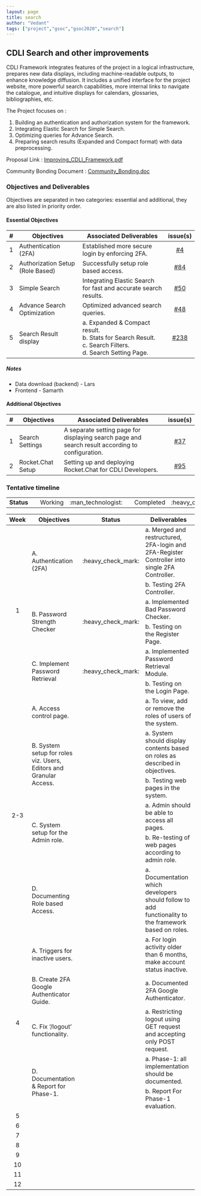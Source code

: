 ```yaml
---
layout: page
title: search
author: "Vedant"
tags: ["project","gsoc","gsoc2020","search"]
---
```


## CDLI Search and other improvements
CDLI Framework integrates features of the project in a logical infrastructure, prepares new data displays, including machine-readable outputs, to enhance knowledge diffusion. It includes a unified interface for the project website, more powerful search capabilities, more internal links to navigate the catalogue, and intuitive displays for calendars, glossaries, bibliographies, etc.

The Project focuses on :  
1. Building an authentication and authorization system for the framework. 
2. Integrating Elastic Search for Simple Search.
3. Optimizing queries for Advance Search.
4. Preparing search results (Expanded and Compact format) with data preprocessing.

Proposal Link : [Improving_CDLI_Framework.pdf](https://github.com/cdli-gh/Framework/blob/master/Proposal/2020/Improving_CDLI_Framework.pdf)

Community Bonding Document : [Community_Bonding.doc](https://docs.google.com/document/d/10jLp2_WdBhSancW3kfLFrthvOO7PO-UgB5nqGVjsDMk/edit?usp=sharing)

### Objectives and Deliverables
Objectives are separated in two categories: essential and additional, they are also listed in priority order. 

#### Essential Objectives

|\#|Objectives|Associated Deliverables|issue(s)|  
|:---:|---	|---	|:---:|  
|1   	| Authentication (2FA)|Established more secure login by enforcing 2FA. | [#4](https://gitlab.com/cdli/framework/-/issues/4) |  
|2   	| Authorization Setup (Role Based) | Successfully setup role based access. | [#84](https://gitlab.com/cdli/framework/-/issues/84) |    
|3   	| Simple Search | Integrating Elastic Search for fast and accurate search results. | [#50](https://gitlab.com/cdli/framework/-/issues/50) |  
|4   	| Advance Search Optimization | Optimized advanced search queries. | [#48](https://gitlab.com/cdli/framework/-/issues/48) |   
|5   	| Search Result display | a. Expanded & Compact result.<br>b. Stats for Search Result.<br>c. Search Filters.<br>d. Search Setting Page. | [#238](https://gitlab.com/cdli/framework/-/issues/238) |    

##### Notes
* Data download (backend) - Lars
* Frontend - Samarth

#### Additional Objectives

|\#|Objectives|Associated Deliverables|issue(s)|  
|---	|---	|---	| :---:	|  
|1   	| Search Settings | A separate setting page for displaying search page and search result according to configuration. |  [#37](https://gitlab.com/cdli/framework/-/issues/37) |  
|2   	| Rocket.Chat Setup | Setting up and deploying Rocket.Chat for CDLI Developers. |[#95](https://gitlab.com/cdli/framework/-/issues/95)|  

### Tentative timeline  

<!---
| Week  |Objectives |Deliverables |  
|:---:|---|---|  
|1| a. Authentication (2FA) <br><br> b. Password Strength Checker <br><br> c. Implement Password Retrieval | a. Successful implementation of 2FA middleware. <br> b. Testing 2FA Middleware. <br> a. Implemented Password Checker. <br> b. Testing on the Register Page. <br> a. Implemented Password Retrieval Module. <br> b. Testing on the Login Page. |
|2|  |   |
|3|   |   |  
|4|   |   |  
|5|   |   |  
|6|   |   |  
|7|   |   |  
|8|   |   |  
|9|   |   |  
|10|   |   |  
|11|   |   |  
|12|   |   |  
-->
<!---
<table>
  <tr>
    <td rowspan=2> Status </td> 
    <td align="center"> Working </td>
    <td align="center"> :technologist: </td>
  </tr>
  <tr>
    <td align="center"> Completed </td>
    <td align="center"> :heavy_check_mark: </td>
  </tr>
</table>
-->

<table>
  <tr>
    <td> <strong>Status</strong> </td> 
    <td></td>
    <td align="center"> Working </td>
    <td align="center"> :man_technologist: </td>
    <td></td>
    <td align="center"> Completed </td>
    <td align="center"> :heavy_check_mark: </td>
  </tr>
</table>

<table>
    <thead>
        <tr>
            <th> Week </th>
            <th> Objectives </th>
            <th> Status </th>
            <th> Deliverables </th>
        </tr>
    </thead>
    <tbody>
        <!-- Week-1 -->
        <tr>
            <td rowspan=6 align="center"> 1 </td>
            <td rowspan=2> A. Authentication (2FA) </td>
            <td rowspan=2 align="center"> :heavy_check_mark: </td>
            <td> a. Merged and restructured, 2FA-login and 2FA-Register Controller into single 2FA Controller. </td>
        </tr>
        <tr>
            <td> b. Testing 2FA Controller. </td>
        </tr>
        <tr>
            <td rowspan=2> B. Password Strength Checker </td>
            <td rowspan=2 align="center"> :heavy_check_mark: </td>
            <td> a. Implemented Bad Password Checker. </td>
        </tr>
        <tr>
            <td> b. Testing on the Register Page. </td>
        </tr>
        <tr>
            <td rowspan=2> C. Implement Password Retrieval </td>
            <td rowspan=2 align="center"> :heavy_check_mark: </td>
            <td> a. Implemented Password Retrieval Module. </td>
        </tr>
        <tr>
            <td> b. Testing on the Login Page.</td>
        </tr>
        <!-- Week-2 - 3 -->
        <tr>
            <td rowspan=6 align="center"> 2-3 </td>
            <td rowspan=1>A. Access control page.</td>
            <td rowspan=1 align="center"></td>
            <td>a. To view, add or remove the roles of users of the system.</td>
        </tr>
        <tr>
            <td rowspan=2>B. System setup for roles viz. Users, Editors and Granular Access.</td>
            <td rowspan=2 align="center"></td>
            <td>a. System should display contents based on roles as described in objectives.</td>
        </tr>
        <tr>
            <td>b. Testing web pages in the system.</td>
        </tr>
        <tr>
            <td rowspan=2>C. System setup for the Admin role.</td>
            <td rowspan=2 align="center"></td>
            <td>a. Admin should be able to access all pages.</td>
        </tr>
        <tr>
            <td>b. Re-testing of web pages according to admin role.</td>
        </tr>
        <tr>
            <td rowspan=1>D. Documenting Role based Access.</td>
            <td rowspan=1 align="center"></td>
            <td>a. Documentation which developers should follow to add functionality to the framework based on roles.</td>
        </tr>
        <!-- Week-4 -->
        <tr>
            <td rowspan=5 align="center"> 4 </td>
            <td rowspan=1>A. Triggers for inactive users.</td>
            <td rowspan=1 align="center"></td>
            <td>a. For login activity older than 6 months, make account status inactive. </td>
        </tr>
        <tr>
            <td rowspan=1>B. Create 2FA Google Authenticator Guide.</td>
            <td rowspan=1 align="center"></td>
            <td>a. Documented 2FA Google Authenticator. </td>
        </tr>
        <tr>
            <td rowspan=1>C. Fix ‘/logout’ functionality.</td>
            <td rowspan=1 align="center"></td>
            <td>a. Restricting logout using GET request and accepting only POST request. </td>
        </tr>
        <tr>
            <td rowspan=2>D. Documentation & Report for Phase-1.</td>
            <td rowspan=2 align="center"></td>
            <td>a. Phase-1: all implementation should be documented. </td>
        </tr>
        <tr>
            <td>b. Report For Phase-1 evaluation.</td>
        </tr>
        <!-- Week-5 -->
        <tr>
            <td rowspan=1 align="center"> 5 </td>
            <td rowspan=1></td>
            <td rowspan=1 align="center"></td>
            <td></td>
        </tr>
        <!-- Week-6 -->
        <tr>
            <td rowspan=1 align="center"> 6 </td>
            <td rowspan=1></td>
            <td rowspan=1 align="center"></td>
            <td></td>
        </tr>
        <!-- Week-7 -->
        <tr>
            <td rowspan=1 align="center"> 7 </td>
            <td rowspan=1></td>
            <td rowspan=1 align="center"></td>
            <td></td>
        </tr>
        <!-- Week-8 -->
        <tr>
            <td rowspan=1 align="center"> 8 </td>
            <td rowspan=1></td>
            <td rowspan=1 align="center"></td>
            <td></td>
        </tr>
        <!-- Week-9 -->
        <tr>
            <td rowspan=1 align="center"> 9 </td>
            <td rowspan=1></td>
            <td rowspan=1 align="center"></td>
            <td></td>
        </tr>
        <!-- Week-10 -->
        <tr>
            <td rowspan=1 align="center"> 10 </td>
            <td rowspan=1></td>
            <td rowspan=1 align="center"></td>
            <td></td>
        </tr>
        <!-- Week-11 -->
        <tr>
            <td rowspan=1 align="center"> 11 </td>
            <td rowspan=1></td>
            <td rowspan=1 align="center"></td>
            <td></td>
        </tr>
        <!-- Week-12 -->
        <tr>
            <td rowspan=1 align="center"> 12 </td>
            <td rowspan=1></td>
            <td rowspan=1 align="center"></td>
            <td></td>
        </tr>
<!--         <tr>
            <td rowspan=4>L1 Name</td>
            <td rowspan=2>L2 Name A</td>
            <td>L3 Name A</td>
        </tr>
        <tr>
            <td>L3 Name B</td>
        </tr>
        <tr>
            <td rowspan=2>L2 Name B</td>
            <td>L3 Name C</td>
        </tr>
        <tr>
            <td>L3 Name D</td>
        </tr> -->
    </tbody>
</table>

